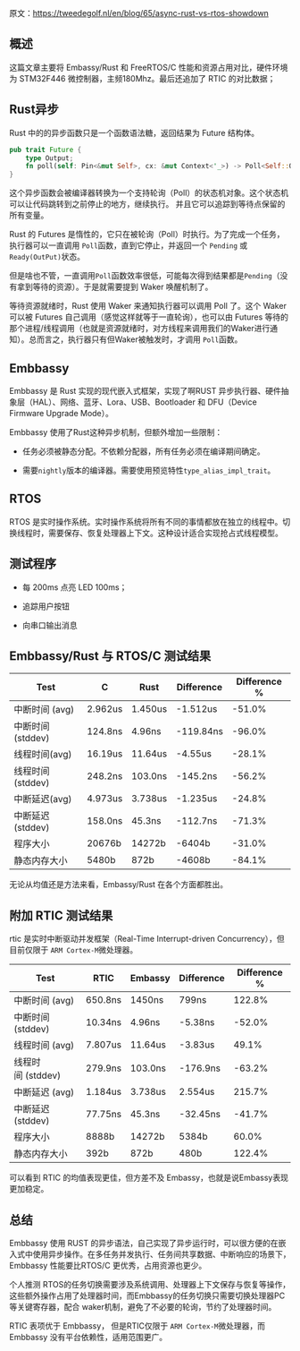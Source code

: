 原文：https://tweedegolf.nl/en/blog/65/async-rust-vs-rtos-showdown

## 概述
这篇文章主要将 Embassy/Rust 和 FreeRTOS/C 性能和资源占用对比，硬件环境为 STM32F446 微控制器，主频180Mhz。最后还追加了 RTIC 的对比数据；

## Rust异步

Rust 中的的异步函数只是一个函数语法糖，返回结果为 Future 结构体。

```rust
pub trait Future {
    type Output;
    fn poll(self: Pin<&mut Self>, cx: &mut Context<'_>) -> Poll<Self::Output>;
}
```

这个异步函数会被编译器转换为一个支持轮询（Poll）的状态机对象。这个状态机可以让代码跳转到之前停止的地方，继续执行。 并且它可以追踪到等待点保留的所有变量。

Rust 的 Futures 是惰性的，它只在被轮询（Poll）时执行。为了完成一个任务，执行器可以一直调用 `Poll`函数，直到它停止，并返回一个 `Pending` 或`Ready(OutPut)`状态。

但是啥也不管，一直调用`Poll`函数效率很低，可能每次得到结果都是`Pending`（没有拿到等待的资源）。于是就需要提到 Waker 唤醒机制了。

等待资源就绪时，Rust 使用 Waker 来通知执行器可以调用 Poll 了。这个 Waker 可以被 Futures 自己调用（感觉这样就等于一直轮询），也可以由 Futures 等待的那个进程/线程调用（也就是资源就绪时，对方线程来调用我们的Waker进行通知）。总而言之，执行器只有但Waker被触发时，才调用 `Poll`函数。

## Embbassy

Embbassy 是 Rust 实现的现代嵌入式框架，实现了啊RUST 异步执行器、硬件抽象层（HAL）、网络、蓝牙、Lora、USB、Bootloader 和 DFU（Device Firmware Upgrade Mode）。

Embbassy 使用了Rust这种异步机制，但额外增加一些限制：

- 任务必须被静态分配。不依赖分配器，所有任务必须在编译期间确定。
  
- 需要`nightly`版本的编译器。需要使用预览特性`type_alias_impl_trait`。
  

## RTOS

RTOS 是实时操作系统。实时操作系统将所有不同的事情都放在独立的线程中。切换线程时，需要保存、恢复处理器上下文。这种设计适合实现抢占式线程模型。

## 测试程序

- 每 200ms 点亮 LED 100ms；
  

- 追踪用户按钮
  
- 向串口输出消息
  

## Embbassy/Rust 与 RTOS/C 测试结果

| Test | C   | Rust | Difference | Difference % |
| --- | --- | --- | --- | --- |
| 中断时间 (avg) | 2.962us | 1.450us | -1.512us | -51.0% |
| 中断时间 (stddev) | 124.8ns | 4.96ns | -119.84ns | -96.0% |
| 线程时间(avg) | 16.19us | 11.64us | -4.55us | -28.1% |
| 线程时间 (stddev) | 248.2ns | 103.0ns | -145.2ns | -56.2% |
| 中断延迟(avg) | 4.973us | 3.738us | -1.235us | -24.8% |
| 中断延迟(stddev) | 158.0ns | 45.3ns | -112.7ns | -71.3% |
| 程序大小 | 20676b | 14272b | -6404b | -31.0% |
| 静态内存大小 | 5480b | 872b | -4608b | -84.1% |

无论从均值还是方法来看，Embassy/Rust 在各个方面都胜出。

## 附加 RTIC 测试结果

rtic 是实时中断驱动并发框架（Real-Time Interrupt-driven Concurrency），但目前仅限于 `ARM Cortex-M`微处理器。

| Test | RTIC | Embassy | Difference | Difference % |
| --- | --- | --- | --- | --- |
| 中断时间 (avg) | 650.8ns | 1450ns | 799ns | 122.8% |
| 中断时间 (stddev) | 10.34ns | 4.96ns | -5.38ns | -52.0% |
| 线程时间 (avg) | 7.807us | 11.64us | -3.83us | 49.1% |
| 线程时间 (stddev) | 279.9ns | 103.0ns | -176.9ns | -63.2% |
| 中断延迟 (avg) | 1.184us | 3.738us | 2.554us | 215.7% |
| 中断延迟 (stddev) | 77.75ns | 45.3ns | -32.45ns | -41.7% |
| 程序大小 | 8888b | 14272b | 5384b | 60.0% |
| 静态内存大小 | 392b | 872b | 480b | 122.4% |

可以看到 RTIC 的均值表现更佳，但方差不及 Embassy，也就是说Embassy表现更加稳定。

## 总结

Embbassy 使用 RUST 的异步语法，自己实现了异步运行时，可以很方便的在嵌入式中使用异步操作。在多任务并发执行、任务间共享数据、中断响应的场景下，Embbassy 性能要比RTOS/C 更优秀，占用资源也更少。

个人推测 RTOS的任务切换需要涉及系统调用、处理器上下文保存与恢复等操作，这些额外操作占用了处理器时间，而Embbassy的任务切换只需要切换处理器PC等关键寄存器，配合 waker机制，避免了不必要的轮询，节约了处理器时间。

RTIC 表项优于 Embbassy， 但是RTIC仅限于 `ARM Cortex-M`微处理器，而 Embbassy 没有平台依赖性，适用范围更广。
